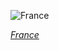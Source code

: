 
![France](https://www.gstatic.com/prettyearth/assets/full/5992.jpg)

*[France](https://www.google.com/maps/@43.319839,3.122671,17z/data=!3m1!1e3)*

